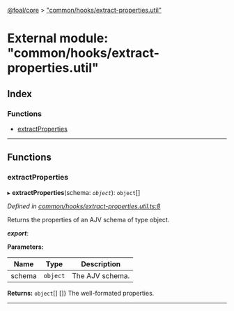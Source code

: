 [@foal/core](../README.md) > ["common/hooks/extract-properties.util"](../modules/_common_hooks_extract_properties_util_.md)

# External module: "common/hooks/extract-properties.util"

## Index

### Functions

* [extractProperties](_common_hooks_extract_properties_util_.md#extractproperties)

---

## Functions

<a id="extractproperties"></a>

###  extractProperties

▸ **extractProperties**(schema: *`object`*): `object`[]

*Defined in [common/hooks/extract-properties.util.ts:8](https://github.com/FoalTS/foal/blob/538afb23/packages/core/src/common/hooks/extract-properties.util.ts#L8)*

Returns the properties of an AJV schema of type object.

*__export__*: 

**Parameters:**

| Name | Type | Description |
| ------ | ------ | ------ |
| schema | `object` |  The AJV schema. |

**Returns:** `object`[]
\[\]} The well-formated properties.

___

